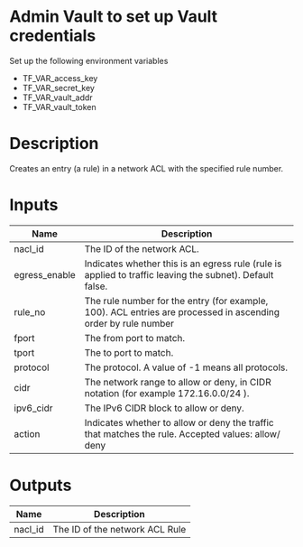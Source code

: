 # Admin Vault to set up Vault credentials

Set up the following environment variables

* TF_VAR_access_key 
* TF_VAR_secret_key
* TF_VAR_vault_addr
* TF_VAR_vault_token

# Description
Creates an entry (a rule) in a network ACL with the specified rule number.

# Inputs
| Name | Description |
| ------------- | ------------- |
|  nacl_id | The ID of the network ACL. |
|  egress_enable | Indicates whether this is an egress rule (rule is applied to traffic leaving the subnet). Default false. |
|  rule_no | The rule number for the entry (for example, 100). ACL entries are processed in ascending order by rule number |
|  fport | The from port to match. |
|  tport |  The to port to match. |
|  protocol |  The protocol. A value of -1 means all protocols. |
|  cidr | The network range to allow or deny, in CIDR notation (for example 172.16.0.0/24 ). |
|  ipv6_cidr | The IPv6 CIDR block to allow or deny. |
|  action | Indicates whether to allow or deny the traffic that matches the rule. Accepted values: allow/ deny |

# Outputs

| Name | Description |
| ------------- | ------------- |
|  nacl_id |The ID of the network ACL Rule |